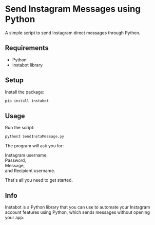 # Send Instagram Messages using Python

A simple script to send Instagram direct messages through Python.

## Requirements
- Python
- Instabot library

## Setup
Install the package:
```bash
pip install instabot
```
## Usage
Run the script:
```bash
python3 SendInstaMessage.py
```
The program will ask you for:

Instagram username,\
Password,\
Message,\
and
Recipient username.

That's all you need to get started.

## Info
Instabot is a Python library that you can use to automate your Instagram account features using Python, which sends messages without opening your app.